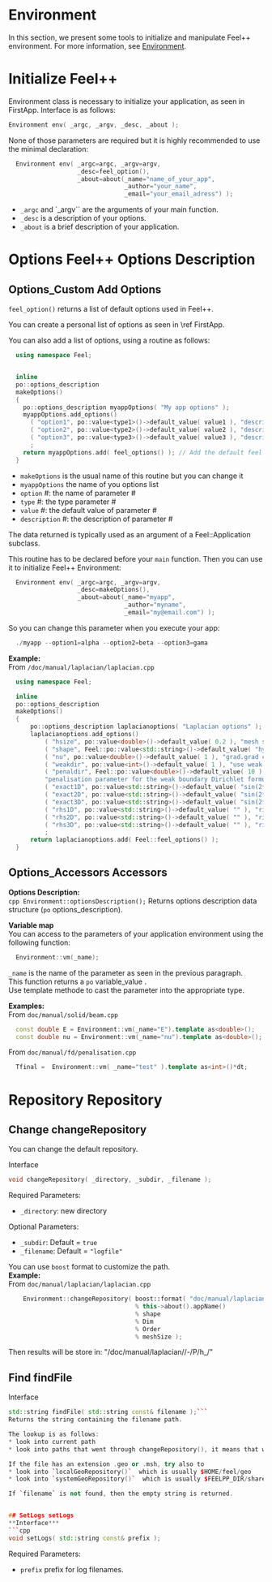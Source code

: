 Environment
===========


In this section, we present some tools to initialize and manipulate Feel++ environment. For more information, see  [Environment](environment.md).

# Initialize Feel++

Environment class is necessary to initialize your application, as seen in FirstApp. Interface is as follows:
```cpp
Environment env( _argc, _argv, _desc, _about );
```
None of those parameters are required but it is highly recommended to use the minimal declaration:
```cpp
  Environment env( _argc=argc, _argv=argv,
                   _desc=feel_option(),
                   _about=about(_name="name_of_your_app",
                                _author="your_name",
                                _email="your_email_adress") );
```

* `_argc` and `_argv`` are the arguments of your main function.
* `_desc` is a description of your options.
* `_about` is a brief description of your application.

# Options Feel++ Options Description
## Options_Custom Add Options
`feel_option()`  returns a list of default options used in Feel++.<br>

You can create a personal list of options as seen in \ref FirstApp.

You can also add a list of options, using a routine as follows:
```cpp
  using namespace Feel;


  inline
  po::options_description
  makeOptions()
  {
    po::options_description myappOptions( "My app options" );
    myappOptions.add_options()
      ( "option1", po::value<type1>()->default_value( value1 ), "description1" )
      ( "option2", po::value<type2>()->default_value( value2 ), "description2" )
      ( "option3", po::value<type3>()->default_value( value3 ), "description3" )
      ;
    return myappOptions.add( feel_options() ); // Add the default feel options to your list
  }
```
* `makeOptions`  is the usual name of this routine but you can change it
* `myappOptions`  the name of you options list
* `option` #: the name of parameter #
* `type` #: the type parameter #
* `value` #: the default value of parameter #
* `description` #: the description of parameter #

The data returned is typically used as an argument of a Feel::Application subclass.

This routine has to be declared before your `main`  function. Then you can use it to initialize Feel++ Environment:
```cpp
  Environment env( _argc=argc, _argv=argv,
                   _desc=makeOptions(),
                   _about=about(_name="myapp",
                                _author="myname",
                                _email="my@email.com") );
```

So you can change this parameter when you execute your app:
```cpp
  ./myapp --option1=alpha --option2=beta --option3=gama
```


**Example:**<br>
From `/doc/manual/laplacian/laplacian.cpp`
```cpp
  using namespace Feel;

  inline
  po::options_description
  makeOptions()
  {
      po::options_description laplacianoptions( "Laplacian options" );
      laplacianoptions.add_options()
          ( "hsize", po::value<double>()->default_value( 0.2 ), "mesh size" )
          ( "shape", Feel::po::value<std::string>()->default_value( "hypercube" ), "shape of the domain (either simplex or hypercube)" )
          ( "nu", po::value<double>()->default_value( 1 ), "grad.grad coefficient" )
          ( "weakdir", po::value<int>()->default_value( 1 ), "use weak Dirichlet condition" )
          ( "penaldir", Feel::po::value<double>()->default_value( 10 ),
          "penalisation parameter for the weak boundary Dirichlet formulation" )
          ( "exact1D", po::value<std::string>()->default_value( "sin(2*Pi*x)" ), "exact 1D solution" )
          ( "exact2D", po::value<std::string>()->default_value( "sin(2*Pi*x)*cos(2*Pi*y)" ), "exact 2D solution" )
          ( "exact3D", po::value<std::string>()->default_value( "sin(2*Pi*x)*cos(2*Pi*y)*cos(2*Pi*z)" ), "exact 3D solution" )
          ( "rhs1D", po::value<std::string>()->default_value( "" ), "right hand side 1D" )
          ( "rhs2D", po::value<std::string>()->default_value( "" ), "right hand side 2D" )
          ( "rhs3D", po::value<std::string>()->default_value( "" ), "right hand side 3D" )
          ;
      return laplacianoptions.add( Feel::feel_options() );
  }
```


## Options_Accessors Accessors
**Options Description:**<br>
```cpp Environment::optionsDescription();```
Returns options description data structure (`po` options_description).<br>


**Variable map**<br>
You can access to the parameters of your application environment using the following function:
```cpp
  Environment::vm(_name);
```
`_name`  is the name of the parameter as seen in the previous paragraph.<br>
This function returns a `po` variable_value .<br>
Use template methode to cast the parameter into the appropriate type.<br>

**Examples:**<br>
From `doc/manual/solid/beam.cpp`
```cpp
  const double E = Environment::vm(_name="E").template as<double>();
  const double nu = Environment::vm(_name="nu").template as<double>();
```
From `doc/manual/fd/penalisation.cpp`
```cpp
  Tfinal =  Environment::vm( _name="test" ).template as<int>()*dt;
```


# Repository Repository
## Change changeRepository
You can change the default repository.

Interface
```cpp
void changeRepository( _directory, _subdir, _filename );
```
Required Parameters:
* `_directory`: new directory

Optional Parameters:
* `_subdir`: Default = `true`
* `_filename`: Default = `"logfile"`

You can use `boost` format to customize the path. <br>
**Example:**<br>
From `doc/manual/laplacian/laplacian.cpp`
```cpp
    Environment::changeRepository( boost::format( "doc/manual/laplacian/%1%/%2%-%3%/P%4%/h_%5%/" )
                                   % this->about().appName()
                                   % shape
                                   % Dim
                                   % Order
                                   % meshSize );
```
Then results will be store in: "/doc/manual/laplacian/<appName>/<shape>-<Dim>/P<Order>/h_<meshSize>/"


## Find findFile

Interface
```cpp
std::string findFile( std::string const& filename );```
Returns the string containing the filename path.

The lookup is as follows:
* look into current path
* look into paths that went through changeRepository(), it means that we look for example into the path from which the executable was run

If the file has an extension .geo or .msh, try also to
* look into `localGeoRepository()`  which is usually $HOME/feel/geo
* look into `systemGeoRepository()`  which is usually $FEELPP_DIR/share/feel/geo

If `filename` is not found, then the empty string is returned.


## SetLogs setLogs
**Interface***
```cpp
void setLogs( std::string const& prefix );
```
Required Parameters:
* `prefix`  prefix for log filenames.
